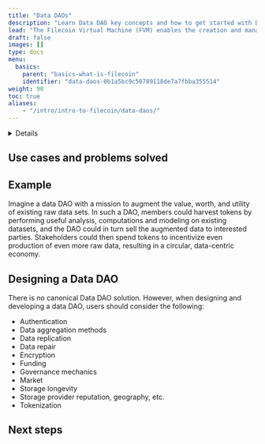 ```yaml
---
title: "Data DAOs"
description: "Learn Data DAO key concepts and how to get started with Data DAOs."
lead: "The Filecoin Virtual Machine (FVM) enables the creation and management of specialized decentralized autonomous organizations (DAOs) called _Data DAOs_ that collect, curate, organize, manage and monetize useful data in a decentralized manner. Because stake in Data DAOs can be tokenized, the value and utility of data can be objectively expressed and transacted within markets in exchange for services to be performed on the data. This page provides an overview of key concepts and how Filecoin users can get started with Data DAOs."
draft: false
images: []
type: docs
menu:
  basics:
    parent: "basics-what-is-filecoin"
    identifier: "data-daos-0b1a5bc9c50789118de7a7fbba355514"
weight: 90
toc: true
aliases:
    - "/intro/intro-to-filecoin/data-daos/"
---
```


<details>
Before reading this page, ensure that you are familiar with the following concepts:

- **Decentralized autonomous organizations (DAOs)**: Distributed entities whose ownership, governance, and decision-making processes are transparently conducted via on-chain activities, and are tasked with a collective mission.

- **Smart contracts**: Self-executing programs that operate on the Filecoin Virtual Machine and are used to automate the enforcement and execution of agreements between network participants. Smart contracts on the Filecoin network can be used to manage storage and retrieval deals, allocate storage resources, and facilitate the governance of decentralized autonomous organizations (DAOs) and other decentralized applications (dApps).
</details>

## Use cases and problems solved

## Example

Imagine a data DAO with a mission to augment the value, worth, and utility of existing raw data sets. In such a DAO, members could harvest tokens by performing useful analysis, computations and modeling on existing datasets, and the DAO could in turn sell the augmented data to interested parties. Stakeholders could then spend tokens to incentivize even production of even more raw data, resulting in a circular, data-centric economy.

## Designing a Data DAO

There is no canonical Data DAO solution. However, when designing and developing a data DAO, users should consider the following:

- Authentication 
- Data aggregation methods
- Data replication
- Data repair
- Encryption
- Funding
- Governance mechanics
- Market 
- Storage longevity
- Storage provider reputation, geography, etc.
- Tokenization

## Next steps
